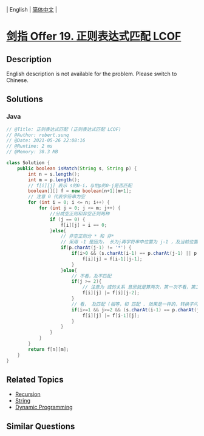 
| English | [简体中文](README.md) |

# [剑指 Offer 19. 正则表达式匹配 LCOF](https://leetcode.cn//problems/zheng-ze-biao-da-shi-pi-pei-lcof/)

## Description

English description is not available for the problem. Please switch to Chinese.

## Solutions


### Java

```Java
// @Title: 正则表达式匹配 (正则表达式匹配 LCOF)
// @Author: robert.sunq
// @Date: 2021-05-26 22:08:16
// @Runtime: 2 ms
// @Memory: 38.3 MB

class Solution {
    public boolean isMatch(String s, String p) {
        int n = s.length();
        int m = p.length();
        // f[i][j] 表示 s的0-i，与怕p的0-j是否匹配
        boolean[][] f = new boolean[n+1][m+1];
        // 注意 0 代表字符串为空
        for (int i = 0; i <= n; i++) {
            for (int j = 0; j <= m; j++) {
                //分成空正则和非空正则两种
                if (j == 0) {
                    f[i][j] = i == 0;
                }else{
                    // 非空正则分 * 和 非* 
                    // 采用 -1 是因为， 长为j再字符串中位置为 j-1 ，及当前位置字符是否为 * 
                    if(p.charAt(j-1) != '*') {
                        if(i>0 && (s.charAt(i-1) == p.charAt(j-1) || p.charAt(j-1) == '.')){
                            f[i][j] = f[i-1][j-1];
                        }
                    }else{
                        // 不看，及不匹配
                        if(j >= 2){
                            // 注意为 或的关系 意思就是算两次，第一次不看，第二次看为下面的地方  ****** 
                            f[i][j] |= f[i][j-2];
                        }
                        // 看， 及匹配 (相等，和 匹配 . 效果是一样的，转换子问题状态也一致)
                        if(i>=1 && j>=2 && (s.charAt(i-1) == p.charAt(j-2) || p.charAt(j-2) == '.')){
                            f[i][j] |= f[i-1][j];
                        }
                    }
                }
            }
        }
        return f[n][m];
    }
}
```



## Related Topics

- [Recursion](https://leetcode.cn//tag/recursion)
- [String](https://leetcode.cn//tag/string)
- [Dynamic Programming](https://leetcode.cn//tag/dynamic-programming)

## Similar Questions


